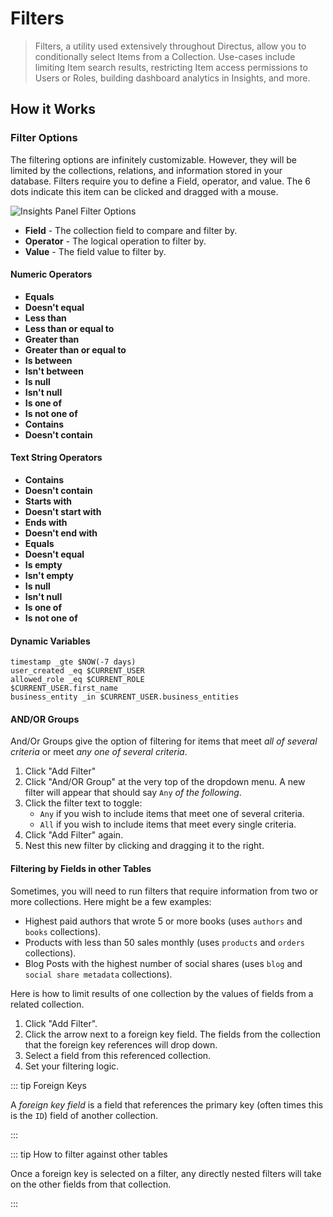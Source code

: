 # Filters

> Filters, a utility used extensively throughout Directus, allow you to conditionally select Items from a Collection.
> Use-cases include limiting Item search results, restricting Item access permissions to Users or Roles, building
> dashboard analytics in Insights, and more.

## How it Works

### Filter Options

The filtering options are infinitely customizable. However, they will be limited by the collections, relations, and
information stored in your database. Filters require you to define a Field, operator, and value. The 6 dots indicate
this item can be clicked and dragged with a mouse.

![Insights Panel Filter Options](image.jpg)

- **Field** - The collection field to compare and filter by.
- **Operator** - The logical operation to filter by.
- **Value** - The field value to filter by.

#### Numeric Operators

- **Equals**
- **Doesn't equal**
- **Less than**
- **Less than or equal to**
- **Greater than**
- **Greater than or equal to**
- **Is between**
- **Isn't between**
- **Is null**
- **Isn't null**
- **Is one of**
- **Is not one of**
- **Contains**
- **Doesn't contain**

#### Text String Operators

- **Contains**
- **Doesn't contain**
- **Starts with**
- **Doesn't start with**
- **Ends with**
- **Doesn't end with**
- **Equals**
- **Doesn't equal**
- **Is empty**
- **Isn't empty**
- **Is null**
- **Isn't null**
- **Is one of**
- **Is not one of**

#### Dynamic Variables

```
timestamp _gte $NOW(-7 days)
user_created _eq $CURRENT_USER
allowed_role _eq $CURRENT_ROLE
$CURRENT_USER.first_name
business_entity _in $CURRENT_USER.business_entities
```

#### AND/OR Groups

And/Or Groups give the option of filtering for items that meet _all of several criteria_ or meet _any one of several
criteria_.

1. Click "Add Filter"
2. Click "And/OR Group" at the very top of the dropdown menu. A new filter will appear that should say `Any` _of the
   following_.
3. Click the filter text to toggle:
   - `Any` if you wish to include items that meet one of several criteria.
   - `All` if you wish to include items that meet every single criteria.
4. Click "Add Filter" again.
5. Nest this new filter by clicking and dragging it to the right.

#### Filtering by Fields in other Tables

Sometimes, you will need to run filters that require information from two or more collections. Here might be a few
examples:

- Highest paid authors that wrote 5 or more books (uses `authors` and `books` collections).
- Products with less than 50 sales monthly (uses `products` and `orders` collections).
- Blog Posts with the highest number of social shares (uses `blog` and `social share metadata` collections).

Here is how to limit results of one collection by the values of fields from a related collection.

1. Click "Add Filter".
2. Click the arrow next to a foreign key field. The fields from the collection that the foreign key references will drop
   down.
3. Select a field from this referenced collection.
4. Set your filtering logic.

::: tip Foreign Keys

A _foreign key field_ is a field that references the primary key (often times this is the `ID`) field of another
collection.

:::

::: tip How to filter against other tables

Once a foreign key is selected on a filter, any directly nested filters will take on the other fields from that
collection.

:::
